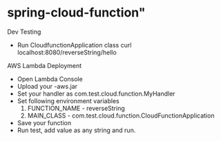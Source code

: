 # spring-cloud-function"

Dev Testing
- Run CloudfunctionApplication class curl localhost:8080/reverseString/hello

AWS Lambda Deployment
- Open Lambda Console
- Upload your -aws.jar 
- Set your handler as com.test.cloud.function.MyHandler
- Set following environment variables
  1. FUNCTION_NAME - reverseString
  2. MAIN_CLASS - com.test.cloud.function.CloudFunctionApplication
- Save your function
- Run test, add value as any string and run.